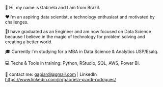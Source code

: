 :information_desk_person: Hi, my name is Gabriela and I am from Brazil.

:heart:I'm an aspiring data scientist, a technology enthusiast and motivated by challenges.

:dart:I have graduated as an Engineer and am now focused on Data Science because I believe in the magic of technology for problem solving and creating a better world.

:mortar_board: Currently I´m studying for a MBA in Data Science & Analytics USP/Esalq.

:computer: Techs & Tools in training: Python, RStudio, SQL, AWS, Power BI.

:email: contact me: gapiardi@gmail.com | LinkedIn https://www.linkedin.com/in/gabriela-piardi-rodrigues/
